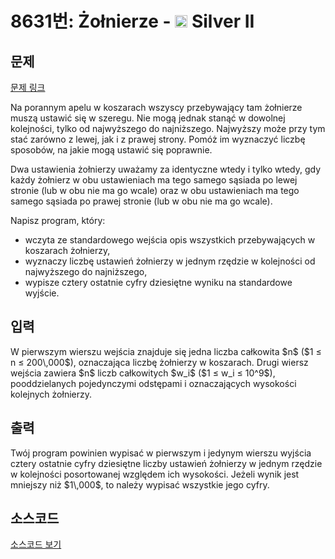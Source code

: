 # 8631번: Żołnierze - <img src="https://static.solved.ac/tier_small/9.svg" style="height:20px" /> Silver II

<!-- performance -->

<!-- 문제 제출 후 깃허브에 푸시를 했을 때 제출한 코드의 성능이 입력될 공간입니다.-->

<!-- end -->

## 문제

[문제 링크](https://boj.kr/8631)


<p>Na porannym apelu w koszarach wszyscy przebywający tam żołnierze muszą ustawić się w szeregu. Nie mogą jednak stanąć w dowolnej kolejności, tylko od najwyższego do najniższego. Najwyższy może przy tym stać zarówno z lewej, jak i z prawej strony. Pomóż im wyznaczyć liczbę sposobów, na jakie mogą ustawić się poprawnie.</p>

<p>Dwa ustawienia żołnierzy uważamy za identyczne wtedy i tylko wtedy, gdy każdy żołnierz w obu ustawieniach ma tego samego sąsiada po lewej stronie (lub w obu nie ma go wcale) oraz w obu ustawieniach ma tego samego sąsiada po prawej stronie (lub w obu nie ma go wcale).</p>

<p>Napisz program, który:</p>

<ul>
<li>wczyta ze standardowego wejścia opis wszystkich przebywających w koszarach żołnierzy,</li>
<li>wyznaczy liczbę ustawień żołnierzy w jednym rzędzie w kolejności od najwyższego do najniższego,</li>
<li>wypisze cztery ostatnie cyfry dziesiętne wyniku na standardowe wyjście.</li>
</ul>



## 입력


<p>W pierwszym wierszu wejścia znajduje się jedna liczba całkowita $n$&nbsp;($1 ≤ n ≤ 200\,000$), oznaczająca liczbę żołnierzy w koszarach. Drugi wiersz wejścia zawiera $n$&nbsp;liczb całkowitych $w_i$&nbsp;($1 ≤ w_i ≤ 10^9$), pooddzielanych pojedynczymi odstępami i oznaczających wysokości kolejnych żołnierzy.</p>



## 출력


<p>Twój program powinien wypisać w pierwszym i jedynym wierszu wyjścia cztery ostatnie cyfry dziesiętne liczby ustawień żołnierzy w jednym rzędzie w kolejności posortowanej względem ich wysokości. Jeżeli wynik jest mniejszy niż $1\,000$, to należy wypisać wszystkie jego cyfry.</p>



## 소스코드

[소스코드 보기](Main.java)
